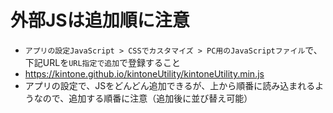 # 外部JSは追加順に注意
- `アプリの設定JavaScript > CSSでカスタマイズ > PC用のJavaScriptファイル`で、下記URLを`URL指定で追加`で登録すること 
- https://kintone.github.io/kintoneUtility/kintoneUtility.min.js
- アプリの設定で、JSをどんどん追加できるが、上から順番に読み込まれるようなので、追加する順番に注意（追加後に並び替え可能）
